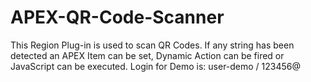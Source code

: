 # APEX-QR-Code-Scanner
This Region Plug-in is used to scan QR Codes. If any string has been detected an APEX Item can be set, Dynamic Action can be fired or JavaScript can be executed. Login for Demo is: user-demo / 123456@

